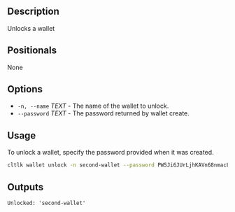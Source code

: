 ## Description
Unlocks a wallet

## Positionals
None
## Options
- `-n, --name` _TEXT_ - The name of the wallet to unlock.
- `--password` _TEXT_ - The password returned by wallet create.
## Usage
To unlock a wallet, specify the password provided when it was created.

```sh
cltlk wallet unlock -n second-wallet --password PW5Ji6JUrLjhKAVn68nmacLxwhvtqUAV18J7iycZppsPKeoGGgBEw
```

## Outputs


```console
Unlocked: 'second-wallet'
```
